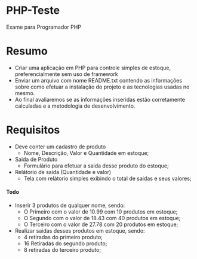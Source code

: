 # PHP-Teste
Exame para Programador PHP

# Resumo
 - Criar uma aplicação em PHP para controle simples de estoque, preferencialmente sem uso de framework
 - Enviar um arquivo com nome README.txt contendo as informações sobre como efetuar a instalação do projeto e as tecnologias usadas no mesmo.
 - Ao final avaliaremos se as informações inseridas estão corretamente calculadas e a metodologia de desenvolvimento.
    
# Requisitos
 - Deve conter um cadastro de produto
    - Nome, Descrição, Valor e Quantidade em estoque;
 - Saida de Produto
    - Formulário para  efetuar a saida desse produto do estoque;
 - Relátorio de saida (Quantidade e valor)
    - Tela com relátorio simples exibindo o total de saidas e seus valores;
#### Todo
 - Inserir 3 produtos de qualquer nome, sendo:
    - O Primeiro com o valor de 10.99 com 10 produtos em estoque;
    - O Segundo com o valor de 18.43 com 40 produtos em estoque;
    - O Terceiro com o valor de 27.78 com 20 produtos em estoque;
 - Realizar saidas desses produtos em estoque, sendo:
    - 4 retiradas do primeiro produto;
    - 16 Retiradas do segundo produto;
    - 8 retiradas do terceiro produto;

